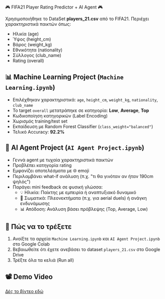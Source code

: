 🎮 FIFA21 Player Rating Predictor + AI Agent 🎮

Χρησιμοποιήθηκε το DataSet **players_21.csv** από το FIFA21. Περιέχει χαρακτηριστικά παικτών όπως:

- Ηλικία (age)
- Ύψος (height_cm)
- Βάρος (weight_kg)
- Εθνικότητα (nationality)
- Σύλλογος (club_name)
- Rating (overall)

## 📊 Machine Learning Project (`Machine Learning.ipynb`)

- Επιλέχθηκαν χαρακτηριστικά: `age`, `height_cm`, `weight_kg`, `nationality`, `club_name`
- Το target `overall` μετατράπηκε σε κατηγορία: **Low**, **Average**, **Top**
- Κωδικοποίηση κατηγορικών (Label Encoding)
- Χωρισμός training/test set
- Εκπαίδευση με Random Forest Classifier (`class_weight="balanced"`)
- Τελικό Accuracy: **92.2%**

## 🤖 AI Agent Project (`AI Agent Project.ipynb`)

- Γεννά agent με τυχαία χαρακτηριστικά παικτών
- Προβλέπει κατηγορία rating
- Εμφανίζει αποτελέσματα με 🌐 emoji
- Περιλαμβάνει what-if ανάλυση (π.χ. "τι θα γινόταν αν ήταν 190cm ψηλός")
- Παράγει mini feedback σε φυσική γλώσσα:
  - 💡 Ηλικία: Παίκτης με εμπειρία ή αναπτυξιακό δυναμικό
  - 📏 Σωματικά: Πλεονεκτήματα (π.χ. για aerial duels) ή ανάγκη ενδυνάμωσης
  - 📊 Απόδοση: Ανάλυση βάσει πρόβλεψης (Top, Average, Low)

## 🔮 Πώς να το τρέξετε

1. Ανοίξτε τα αρχεία `Machine Learning.ipynb` και `AI Agent Project.ipynb` στο Google Colab
2. Βεβαιωθείτε ότι έχετε ανεβάσει το dataset `players_21.csv` στο Google Drive
3. Τρέξτε όλα τα κελιά (Run all)

## 📽  Demo Video

[Δές το βίντεο εδώ](https://youtu.be/oAxMoMxfkj4)
